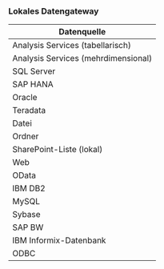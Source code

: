 ### <a name="on-premises-data-gateway"></a>Lokales Datengateway
| **Datenquelle** |
| --- |
| Analysis Services (tabellarisch) |
| Analysis Services (mehrdimensional) |
| SQL Server |
| SAP HANA |
| Oracle |
| Teradata |
| Datei |
| Ordner |
| SharePoint-Liste (lokal) |
| Web |
| OData |
| IBM DB2 |
| MySQL |
| Sybase |
| SAP BW |
| IBM Informix-Datenbank |
| ODBC |

